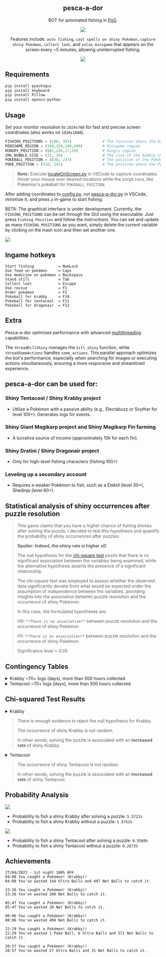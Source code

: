 <div align="center">

## pesca-a-dor

  
BOT for automated fishing in [PxG](https://www.pokexgames.com/). 


![](images/pesca-a-dor.png)

Features include: `auto fishing`, `cast spells on shiny Pokémon`, `capture shiny Pokémon`, `collect loot`, and `solve minigame` that appears on the screen every ~5 minutes, allowing uninterrupted fishing.

  
![](images/desafio_de_pesca.gif)

</div>

## Requirements

```bash
pip install pyautogui
pip install keyboard
pip install Pillow
pip install opencv-python
```

## Usage

Set your monitor resolution to `1024x768` for fast and precise screen coordinates (also works on `1920x1080`).

```python
FISHING_POSITIONS = (280, 382)              # The location where the bait will be cast
MINIGAME_REGION = (160,150,100,400)         # Minigame region
HUNGRY_POSITION = (982,236,17,20)           # Hungry region
IMG_BUBBLE_SIZE = (25, 28)                  # The size of the bubble image
POKEBALL_POSITION = (838, 237)              # The position of the Pokémon's Pokéball
POKE_POSITION = (410, 242)                  # The position where the Pokémon will remain stationary
```

>**Note:** Execute [locateOnScreen.py](https://github.com/felipevzps/pesca-a-dor/blob/main/utils/locateOnScreen.py) in VSCode to capture coordinates. Hover your mouse over desired locations while the script runs, like Pokémon's pokéball for `POKEBALL_POSITION`.

After adding coordinates to [config.py](https://github.com/felipevzps/pesca-a-dor/blob/main/pesca_a_dor/config.py), run [pesca-a-dor.py](https://github.com/felipevzps/pesca-a-dor/blob/main/pesca_a_dor/pesca-a-dor.py) in VSCode, minimize it, and press `p` in-game to start fishing.

BETA: The graphical interface is under development. Currently, the `FISHING_POSITIONS` can be set through the GUI using the executable. Just press `Fishing Position` and follow the instructions. You can set and update as many `FISHING_POSITIONS` as you want, simply delete the current variable by clicking on the trash icon and then set another one.

![](https://github.com/felipevzps/pesca-a-dor/blob/main/images/positions.PNG)

## Ingame hotkeys

```
Start fishing           = NumLock
Use food on pokémon     = Caps
Use medicine on pokémon = Backspace
Stand still             = Tab
Collect loot            = Escape
Use revive              = F1
Order pokémon           = F2
Pokeball for krabby     = F10
Pokeball for tentacool  = F11
Pokeball for dragonair  = F12
```

## Extra

Pesca-a-dor optimizes performance with advanced [multithreading](https://docs.python.org/3.10/library/threading.html#) capabilities.

The `threadKillShiny` manages the `kill_shiny` function, while `threadSomeActions` handles `some_actions`. This parallel approach optimizes the bot's performance, especially when searching for images or executing actions simultaneously, ensuring a more responsive and streamlined experience.

## pesca-a-dor can be used for:

### Shiny Tentacool / Shiny Krabby project
- Utilize a Pokémon with a passive ability (e.g., Electabuzz or Scyther for level 100+). Generates logs for events.

### Shiny Giant Magikarp project and Shiny Magikarp Fin farming
- A lucrative source of income (approximately 10k for each fin).

### Shiny Dratini / Shiny Dragonair project 
- Only for high-level fishing characters (fishing 100+)

### Leveling up a secondary account
- Requires a weaker Pokémon to fish, such as a Elekid (level 30+), Shedinja (level 60+).

## Statistical analysis of shiny occurrences after puzzle resolution

> This game claims that you have a higher chance of fishing shinies after solving the puzzle.
> I decided to test this hypothesis and quantify the probability of shiny occurrences after puzzles.
>
> **Spoiler: Indeed, the shiny rate is higher xD**
>
> The null hypothesis for the [chi-square test](https://en.wikipedia.org/wiki/Chi-squared_test) posits that there is no significant association between the variables being examined, while the alternative hypothesis asserts the presence of a significant relationship.
>
> The chi-square test was employed to assess whether the observed data significantly deviate from what would be expected under the assumption of independence between the variables, providing insights into the association between puzzle resolution and the occurrence of shiny Pokémon.
>
> In this case, the formulated hypotheses are:
> 
> H0: `**There is no association**` between puzzle resolution and the occurrence of shiny Pokémon
> 
> H1: `**There is an association**` between puzzle resolution and the occurrence of shiny Pokémon
>
> Significance level = 0.05

## Contingency Tables

<details>
  <summary>Krabby ~70+ logs (days), more than 500 hours collected</summary>

  |         |  Shiny   | No Shiny |  Total
  |---------|----------|----------|----------
  | After   |   504    |   8541   |   9045
  | Without |   1367   |  85423   |  86790
  | Total   |   1871   |  93964   |  95835
</details>

<details>
  <summary>Tentacool ~70+ logs (days), more than 500 hours collected</summary>

  |         |  Shiny   | No Shiny |  Total
  |---------|----------|----------|----------
  | After   |    48    |   8541   |   8589
  | Without |   246    |  85423   |  85669
  | Total   |   294    |  93964   |  94258
</details>

## Chi-squared Test Results

<details>
  <summary>Krabby</summary>

  - Chi-squared statistic: 681.5909869816392
  
  - P-value: 3.0125967571505313e-150
</details>

> There is enough evidence to reject the null hypothesis for Krabby.
>
> The occurrence of shiny Krabby is not random.
>
> In other words, solving the puzzle is associated with an **increased rate** of shiny Krabby.

<details>
  <summary>Tentacool</summary>
  
  - Chi-squared statistic: 17.670234869403
  - P-value: 2.6270550990164333e-05
</details>

> The occurrence of shiny Tentacool is not random.
>
> In other words, solving the puzzle is associated with an **increased rate** of shiny Tentacool.

## Probability Analysis

![](https://github.com/felipevzps/pesca-a-dor/blob/main/images/ShinyKrabby.gif)
- Probability to fish a shiny Krabby after solving a puzzle: `5.5721%`
- Probability to fish a shiny Krabby without a puzzle: `1.5751%`

![](https://github.com/felipevzps/pesca-a-dor/blob/main/images/ShinyTentacool.gif)
- Probability to fish a shiny Tentacool after solving a puzzle: `0.5589%`
- Probability to fish a shiny Tentacool without a puzzle: `0.2872%`

## Achievements

```
27/04/2023 - 1st night 100% AFK
04:08 You caught a Pokémon! (Krabby)!
04:08 You've wasted 144 Ultra Balls and 407 Net Balls to catch it.
```
```
23:26 You caught a Pokémon! (Krabby)!
23:26 You've wasted 200 Net Balls to catch it.
```
```
05:47 You caught a Pokémon! (Krabby)!
05:47 You've wasted 20 Net Balls to catch it.
```
```
00:06 You caught a Pokémon! (Krabby)!
00:06 You've wasted 499 Net Balls to catch it.
```
```
22:29 You caught a Pokémon! (Krabby)!
22:29 You've wasted 1 Poke Ball, 6 Ultra Balls and 571 Net Balls to catch it.
```
```
20:57 You caught a Pokémon! (Krabby)!
20:57 You've wasted 27 Ultra Balls and 31 Net Balls to catch it.
```
